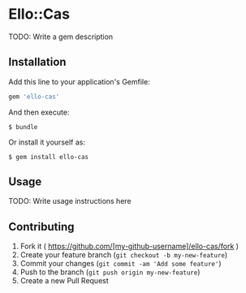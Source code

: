 # Ello::Cas

TODO: Write a gem description

## Installation

Add this line to your application's Gemfile:

```ruby
gem 'ello-cas'
```

And then execute:

    $ bundle

Or install it yourself as:

    $ gem install ello-cas

## Usage

TODO: Write usage instructions here

## Contributing

1. Fork it ( https://github.com/[my-github-username]/ello-cas/fork )
2. Create your feature branch (`git checkout -b my-new-feature`)
3. Commit your changes (`git commit -am 'Add some feature'`)
4. Push to the branch (`git push origin my-new-feature`)
5. Create a new Pull Request
